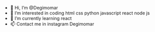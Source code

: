 - 👋 Hi, I’m @Degimomar
- 👀 I’m interested in coding html css python javascript react node js
- 🌱 I’m currently learning react
- 📫 Contact me in instagram Degimomar


<!---
Degimomar/Degimomar is a ✨ special ✨ repository because its `README.md` (this file) appears on your GitHub profile.
You can click the Preview link to take a look at your changes.
--->
